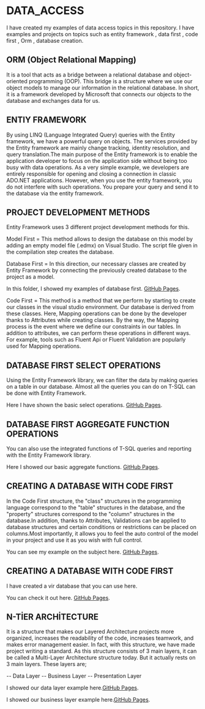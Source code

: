 # DATA_ACCESS
I have created my examples of data access topics in this repository. I have examples and projects on topics such as entity framework , data first , code first , Orm , database creation.

## ORM (Object Relational Mapping)
It is a tool that acts as a bridge between a relational database and object-oriented programming (OOP). This bridge is a structure where we use our object models to manage our information in the relational database. In short, it is a framework developed by Microsoft that connects our objects to the database and exchanges data for us.

## ENTIY FRAMEWORK
By using LINQ (Language Integrated Query) queries with the Entity framework, we have a powerful query on objects. The services provided by the Entity framework are mainly change tracking, identity resolution, and query translation.The main purpose of the Entity framework is to enable the application developer to focus on the application side without being too busy with data operations. As a very simple example, we developers are entirely responsible for opening and closing a connection in classic ADO.NET applications. However, when you use the entity framework, you do not interfere with such operations. You prepare your query and send it to the database via the entity framework.

## PROJECT DEVELOPMENT METHODS

Entity Framework uses 3 different project development methods for this.

Model First = This method allows to design the database on this model by adding an empty model file (.edmx) on Visual Studio. The script file given in the compilation step creates the database.

Database First = In this direction, our necessary classes are created by Entity Framework by connecting the previously created database to the project as a model.

In this folder, I showed my examples of database first. [GitHub Pages](https://github.com/oguzhanKomcu/DATA_ACCESS/tree/master/DB_First).

Code First =  This method is a method that we perform by starting to create our classes in the visual studio environment. Our database is derived from these classes. Here, Mapping operations can be done by the developer thanks to Attributes while creating classes. By the way, the Mapping process is the event where we define our constraints in our tables. In addition to attributes, we can perform these operations in different ways. For example, tools such as Fluent Api or Fluent Validation are popularly used for Mapping operations.

## DATABASE FIRST SELECT OPERATIONS

Using the Entity Framework library, we can filter the data by making queries on a table in our database. Almost all the queries you can do on T-SQL can be done with Entity Framework. 

Here I have shown the basic select operations. [GitHub Pages](https://github.com/oguzhanKomcu/DATA_ACCESS/blob/master/DB_First/Linq_To_Queries.cs).

## DATABASE FIRST AGGREGATE FUNCTION OPERATIONS

You can also use the integrated functions of T-SQL queries and reporting with the Entity Framework library.

Here I showed our basic aggregate functions. [GitHub Pages](https://github.com/oguzhanKomcu/DATA_ACCESS/blob/master/DB_First/Linq_Aggregate_Function_Examples.cs).

## CREATING A DATABASE WITH CODE FIRST

In the Code First structure, the "class" structures in the programming language correspond to the "table" structures in the database, and the "property" structures correspond to the "column" structures in the database.In addition, thanks to Attributes, Validations can be applied to database structures and certain conditions or restrictions can be placed on columns.Most importantly, it allows you to feel the auto control of the model in your project and use it as you wish with full control.

You can see my example on the subject here. [GitHub Pages](https://github.com/oguzhanKomcu/DATA_ACCESS/tree/master/Code_First).

## CREATING A DATABASE WITH CODE FIRST

I have created a vir database that you can use here.

You can check it out here. [GitHub Pages](https://github.com/oguzhanKomcu/DATA_ACCESS/tree/master/Code_First_Example).

##  N-TİER ARCHİTECTURE
It is a structure that makes our Layered Architecture projects more organized, increases the readability of the code, increases teamwork, and makes error management easier. In fact, with this structure, we have made project writing a standard. As this structure consists of 3 main layers, it can be called a Multi-Layer Architecture structure today. But it actually rests on 3 main layers. These layers are;

-- Data Layer 
-- Business Layer 
-- Presentation Layer 

I showed our data layer example here.[GitHub Pages](https://github.com/oguzhanKomcu/DATA_ACCESS/tree/master/BankaDatabase_Project.Models).

I showed our business layer  example here.[GitHub Pages](https://github.com/oguzhanKomcu/DATA_ACCESS/tree/master/BankDatabase_Project.Infrastructure).
